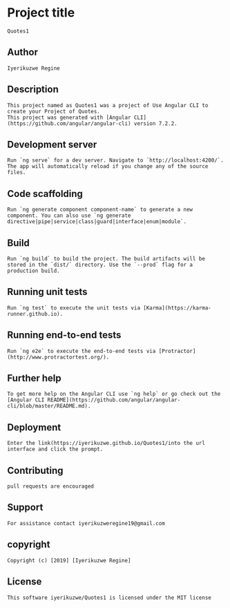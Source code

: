 # Project title
    Quotes1
## Author
    Iyerikuzwe Regine
## Description
    This project named as Quotes1 was a project of Use Angular CLI to create your Project of Quotes. 
    This project was generated with [Angular CLI](https://github.com/angular/angular-cli) version 7.2.2.
    
## Development server

    Run `ng serve` for a dev server. Navigate to `http://localhost:4200/`. The app will automatically reload if you change any of the source files.
## Code scaffolding

    Run `ng generate component component-name` to generate a new component. You can also use `ng generate directive|pipe|service|class|guard|interface|enum|module`.

## Build

    Run `ng build` to build the project. The build artifacts will be stored in the `dist/` directory. Use the `--prod` flag for a production build.

## Running unit tests

    Run `ng test` to execute the unit tests via [Karma](https://karma-runner.github.io).

## Running end-to-end tests

    Run `ng e2e` to execute the end-to-end tests via [Protractor](http://www.protractortest.org/).

## Further help

    To get more help on the Angular CLI use `ng help` or go check out the [Angular CLI README](https://github.com/angular/angular-cli/blob/master/README.md).

## Deployment
    Enter the link(https://iyerikuzwe.github.io/Quotes1/into the url interface and click the prompt.
## Contributing
    pull requests are encouraged
## Support
    For assistance contact iyerikuzweregine19@gmail.com
## copyright
    Copyright (c) [2019] [Iyerikuzwe Regine]
## License
    This software iyerikuzwe/Quotes1 is licensed under the MIT license